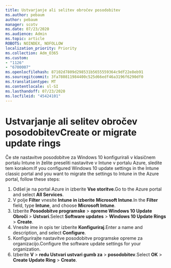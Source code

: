 ```yaml
---
title: Ustvarjanje ali selitev obročev posodobitev
ms.author: pebaum
author: pebaum
manager: scotv
ms.date: 07/23/2020
ms.audience: Admin
ms.topic: article
ROBOTS: NOINDEX, NOFOLLOW
localization_priority: Priority
ms.collection: Adm_O365
ms.custom:
- "1126"
- "6700007"
ms.openlocfilehash: 87102d7809d298531b5655559364c9df22e8eb91
ms.sourcegitcommit: 3fa780811984400c525d66edf46a3196f6290df0
ms.translationtype: MT
ms.contentlocale: sl-SI
ms.lasthandoff: 07/23/2020
ms.locfileid: "45424101"
---
```

# <a name="create-or-migrate-update-rings"></a><span data-ttu-id="9167e-102">Ustvarjanje ali selitev obročev posodobitev</span><span class="sxs-lookup"><span data-stu-id="9167e-102">Create or migrate update rings</span></span>

<span data-ttu-id="9167e-103">Če ste nastavitve posodobitve za Windows 10 konfigurirali v klasičnem portalu Intune in želite preseliti nastavitve v Intune v portalu Azure, sledite tem korakom:</span><span class="sxs-lookup"><span data-stu-id="9167e-103">If you configured Windows 10 update settings in the Intune classic portal and you want to migrate the settings to Intune in the Azure portal, follow these steps:</span></span>

1.  <span data-ttu-id="9167e-104">Odšel je na portal Azure in izberite **Vse storitve**.</span><span class="sxs-lookup"><span data-stu-id="9167e-104">Go to the Azure portal and select  **All Services**.</span></span>
2.  <span data-ttu-id="9167e-105">V polje **Filter** vnesite **Intune in izberite** **Microsoft Intune**.</span><span class="sxs-lookup"><span data-stu-id="9167e-105">In the  **Filter**  field, type  **Intune**, and choose  **Microsoft Intune**.</span></span>
3.  <span data-ttu-id="9167e-106">Izberite **Posodobitve programske**   >   **opreme Windows 10 Update Obroči**   >   **Ustvari**.</span><span class="sxs-lookup"><span data-stu-id="9167e-106">Select  **Software updates**  >  **Windows 10 Update Rings**  >  **Create**.</span></span>
4.  <span data-ttu-id="9167e-107">Vnesite ime in opis ter izberite **Konfiguriraj**.</span><span class="sxs-lookup"><span data-stu-id="9167e-107">Enter a name and description, and select  **Configure**.</span></span>
5.  <span data-ttu-id="9167e-108">Konfigurirajte nastavitve posodobitve programske opreme za organizacijo.</span><span class="sxs-lookup"><span data-stu-id="9167e-108">Configure the software update settings for your organization.</span></span>
6.  <span data-ttu-id="9167e-109">Izberite **V**  >  **redu Ustvari ustvari gumb za**  >  **posodobitev**.</span><span class="sxs-lookup"><span data-stu-id="9167e-109">Select  **OK** > **Create Update Ring** > **Create**.</span></span>